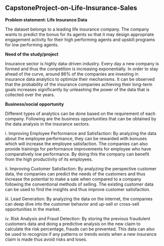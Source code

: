 <h2> CapstoneProject-on-Life-Insurance-Sales </h2>

**Problem statement: Life Insurance Data**

The dataset belongs to a leading life insurance company. The company wants to predict the bonus for its agents so that it may design appropriate engagement activity for their high performing agents and upskill programs for low performing agents.

**Need of the study/project**

Insurance sector is highly data-driven industry. Every day a new company is formed and thus the competition is increasing exponentially. In order to stay ahead of the curve, around 86% of the companies are investing in insurance data analytics to optimize their mechanisms. It can be observed that the probability of the insurance companies achieving their long-term goals increases significantly by unleashing the power of the data that is collected over the years.

**Business/social opportunity**

Different types of analytics can be done based on the requirement of each company. Following are the business opportunities that can be obtained by the data analysis in the insurance sectors.

i. Improving Employee Performance and Satisfaction: By analyzing the data about the employee performance, they can be rewarded with bonuses which will increase the employee satisfaction. The companies can also provide trainings for performance improvements for employee who have comparatively low performance. By doing this the company can benefit from the high productivity of its employees.

ii. Improving Customer Satisfaction: By analyzing the perspective customer data, the companies can predict the needs of the customers and thus increase the potential to make a sale when compared to a company following the conventional methods of selling. The existing customer data can be used to find the insights and thus improve customer satisfaction.

iii. Lead Generation: By analyzing the data on the internet, the companies can deep dive into the customer behavior and up-sell or cross-sell opportunities in the market.

iv. Risk Analysis and Fraud Detection: By storing the previous fraudulent customers data and doing a predictive analysis on the new claim to calculate the risk percentage, frauds can be prevented. This data can also be used to recognize if any patterns or trends exists when a new insurance claim is made thus avoid risks and loses.
